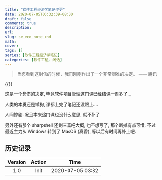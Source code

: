 ```yaml
---
title: "软件工程经济学笔记停更"
date: 2020-07-05T03:32:39+08:00
draft: false
comments: true
description: 
url:
slug: se_eco_note_end
math: 
cover:
tags: []
series: [软件工程经济学笔记]
categories: [软件工程, 闲话]
---
```


> 当您看到这封信的时候，我们刚刚作出了一个非常艰难的决定。 —— 腾讯

{{<neteasemusic id="461899833">}}

这是一个悲伤的决定, 毕竟软件项目管理这门课已经结课一周多了...

人类的本质还是懒狗, 课都上完了笔记还没跟上....

人间惨剧..况且本来这门课也没什么意思, 就不补了

另外还有那个 sharpshell 还剩三篇吧大概, 也不想写了, 那个断掉有点可惜, 不过最近主力从 Windows 转到了 MacOS (真香), 等以后有时间再补上吧.

## 历史记录

|Version| Action|Time|
|:-------:|:--------:|:-----------:|
|1.0|Init|2020-07-05 03:32|